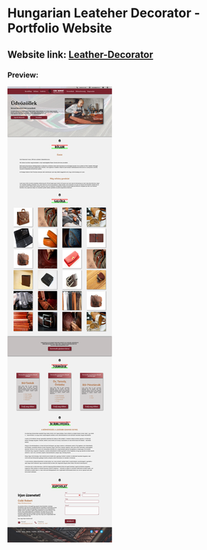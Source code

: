 # Hungarian Leateher Decorator - Portfolio Website 

## Website link: [Leather-Decorator](https://thomas-horvath.github.io/Leather_Portfolio-site/)


### Preview: 
![Review](https://github.com/Thomas-Horvath/Leather_Portfolio-site/blob/main/assist/img/preview.png)



